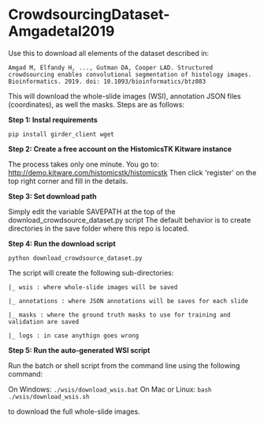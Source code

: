 # CrowdsourcingDataset-Amgadetal2019

Use this to download all elements of the dataset described in: 

```
Amgad M, Elfandy H, ..., Gutman DA, Cooper LAD. Structured crowdsourcing enables convolutional segmentation of histology images. Bioinformatics. 2019. doi: 10.1093/bioinformatics/btz083
```

This will download the whole-slide images (WSI), annotation JSON files (coordinates), as well the masks. Steps are as follows:

**Step 1: Instal requirements**
  
  `pip install girder_client wget`
  
**Step 2: Create a free account on the HistomicsTK Kitware instance**
  
  The process takes only one minute. You go to:
  http://demo.kitware.com/histomicstk/histomicstk
  Then click 'register' on the top right corner and fill in the details.

**Step 3: Set download path**
  
  Simply edit the variable SAVEPATH at the top of the download_crowdsource_dataset.py script
  The default behavior is to create directories in the save folder where this repo is located.

**Step 4: Run the download script**
  
  `python download_crowdsource_dataset.py`
  
  The script will create the following sub-directories: 
  
    |_ wsis : where whole-slide images will be saved
    
    |_ annotations : where JSON annotations will be saves for each slide
    
    |_ masks : where the ground truth masks to use for training and validation are saved
    
    |_ logs : in case anythign goes wrong

**Step 5: Run the auto-generated WSI script**

  Run the batch or shell script from the command line using the following command:
  
  On Windows:
    `./wsis/download_wsis.bat`
  On Mac or Linux:
    `bash ./wsis/download_wsis.sh`
  
  to download the full whole-slide images.
